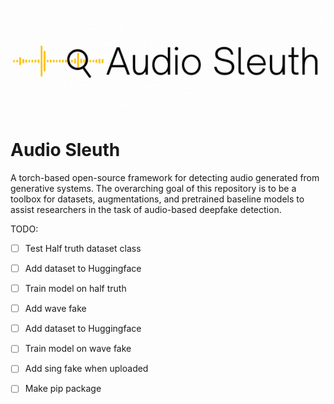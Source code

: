 <p align="center">
  <img src="assets/header.gif" alt="animated" />
</p>


# Audio Sleuth 

A torch-based open-source framework for detecting audio generated from generative systems. The overarching goal of this repository is to be a toolbox for datasets, augmentations, and pretrained baseline models to assist researchers in the task of audio-based deepfake detection.

TODO:

- [ ] Test Half truth dataset class
- [ ] Add dataset to Huggingface
- [ ] Train model on half truth

- [ ] Add wave fake
- [ ] Add dataset to Huggingface
- [ ] Train model on wave fake
  
- [ ] Add sing fake when uploaded
- [ ] Make pip package
